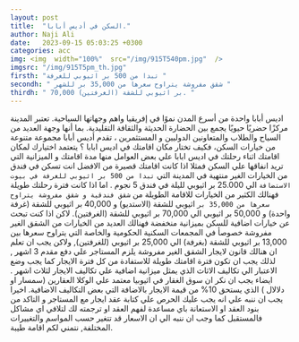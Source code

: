 ```yaml
---
layout: post
title:  "السكن في أديس أبابا."
author: Naji Ali
date:   2023-09-15 05:03:25 +0300
categories: acc
img: <img  width="100%"  src="/img/915T540pm.jpg"  />
imgsrc: "/img/915T5pm_th.jpg" 
firsth: "تبدا من 500 بر اثيوبي للغرفة "
secondh: " شقق مفروشة يتراوح سعرها من 35,000 بر للشهر "
thirdh: " 70,000 بر اثيوبي للشقة (الغرفتين). "
---
```

اديس أبابا واحدة من أسرع المدن نموًا في إفريقيا واهم وجهاتها السياحية. تعتبر المدينة مركزًا حضريًا حيويًا يجمع بين الحضارة الحديثة والثقافة التقليدية. بما أنها وجهة العديد من السياح والطلاب والمتعاونين الدوليين و المستثمرين ، تقدم أديس أبابا مجموعة متنوعة من خيارات السكن، فكيف تختار مكان اقامتك في اديس ابابا ؟
يتعتمد اختيارك لمكان اقامتك اثناء رحلتك في اديس ابابا علي بعض العوامل منها مدة اقامتك و الميزانية التي تريد انفاقها علي السكن فمثلا اذا كانت اقامتك قصيرة من الافضل انت تسكن في فندق من الخيارات الغير منتهية في المدينة التي `تبدا من 500 بر اثيوبي للغرفة في بيوت الاستضافة`  الي 25.000 بر اثيوبي لليلة في فندق 5 نجوم . اما اذا كانت فترة رحلتك طويلة فهنالك الكثير من الخيارات للاقامة الطويلة من `شقق فندقية و شقق مفروشة يتراوح سعرها من 35,000 بر` اثيوبي للشقة (الاستديو) و 40,000 بر اثيوبي للشقة (غرفة واحدة) و 50,000 بر اثيوبي الي
 70,000 بر اثيوبي للشقة (الغرفتين). 
لاكن اذا كنت تبحث عن خيارات  اضافية للسكن بميزانية منخفضة فهنالك العديد من الخيارات من الشقق الغير مفروشة خصوصأ في المجمعات السكنية الحكومية والخاصة التي يتراوح سعرها بين 13,000 بر اثيوبي للشقة (بغرفة) الي 25,000 بر اثيوبي  (للغرفتين), ولاكن يجب ان تعلم ان هنالك قانون لايجار الشقق الغير مفروشة يلزم المستاجر علي دفع مقدم 3 اشهر , لذلك يجب ان تكون فترة اقامتك طويلة للاستفادة من كل فترة الايجار كما يجب وضع الاعتبار الي تكاليف الاثاث الذي  يمثل ميزانية اضافية علي تكاليف الايجار لثلاث اشهر . ايضاء يجب ان نكر ان سوق الغقار في اثيوبيا معتمد علي الوكلا العقارين (سمسار او دلالال ) الذي يستحق 10% من قيمة الايجار بالاضافة التي بعض التكاليف الاضافية.
اخيرا يجب ان ننبه علي انه يجب عليك الحرص علي كتابة عقد ايجار مع المستاجر و التاكد من بنود العقد او الاستعانة باي مساعدة لفهم العقد او ترجمته لك لتلافي اي مشاكل فالمستقبل كما وجب ان ننبه الي ان الاسعار قد تتغير حسب المواسم والتغييرات المختلفة, نتمني لكم اقامة طيبة. 


